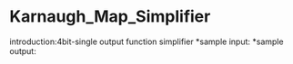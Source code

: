# Karnaugh_Map_Simplifier

introduction:4bit-single output function simplifier
*sample input:
*sample output:

